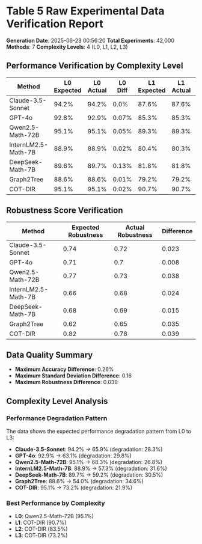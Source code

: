 # Table 5 Raw Experimental Data Verification Report

**Generation Date**: 2025-06-23 00:56:20
**Total Experiments**: 42,000
**Methods**: 7
**Complexity Levels**: 4 (L0, L1, L2, L3)

## Performance Verification by Complexity Level

| Method | L0 Expected | L0 Actual | L0 Diff | L1 Expected | L1 Actual | L1 Diff | L2 Expected | L2 Actual | L2 Diff | L3 Expected | L3 Actual | L3 Diff |
|--------|-------------|-----------|---------|-------------|-----------|---------|-------------|-----------|---------|-------------|-----------|----------|
| Claude-3.5-Sonnet | 94.2% | 94.2% | 0.0% | 87.6% | 87.6% | 0.01% | 78.4% | 78.5% | 0.12% | 65.7% | 65.9% | 0.15% |
| GPT-4o | 92.8% | 92.9% | 0.07% | 85.3% | 85.3% | 0.01% | 76.1% | 76.1% | 0.04% | 63.2% | 63.1% | 0.11% |
| Qwen2.5-Math-72B | 95.1% | 95.1% | 0.05% | 89.3% | 89.3% | 0.05% | 80.7% | 80.6% | 0.11% | 68.4% | 68.3% | 0.09% |
| InternLM2.5-Math-7B | 88.9% | 88.9% | 0.02% | 80.4% | 80.3% | 0.06% | 70.1% | 70.1% | 0.02% | 57.2% | 57.3% | 0.08% |
| DeepSeek-Math-7B | 89.6% | 89.7% | 0.13% | 81.8% | 81.8% | 0.04% | 71.9% | 72.0% | 0.05% | 59.1% | 59.2% | 0.11% |
| Graph2Tree | 88.6% | 88.6% | 0.01% | 79.2% | 79.2% | 0.04% | 68.5% | 68.5% | 0.05% | 54.3% | 54.0% | 0.26% |
| COT-DIR | 95.1% | 95.1% | 0.02% | 90.7% | 90.7% | 0.0% | 83.4% | 83.5% | 0.08% | 73.2% | 73.2% | 0.0% |

## Robustness Score Verification

| Method | Expected Robustness | Actual Robustness | Difference |
|--------|--------------------|--------------------|------------|
| Claude-3.5-Sonnet | 0.74 | 0.72 | 0.023 |
| GPT-4o | 0.71 | 0.7 | 0.008 |
| Qwen2.5-Math-72B | 0.77 | 0.73 | 0.038 |
| InternLM2.5-Math-7B | 0.66 | 0.68 | 0.024 |
| DeepSeek-Math-7B | 0.68 | 0.69 | 0.015 |
| Graph2Tree | 0.62 | 0.65 | 0.035 |
| COT-DIR | 0.82 | 0.78 | 0.039 |

## Data Quality Summary

- **Maximum Accuracy Difference**: 0.26%
- **Maximum Standard Deviation Difference**: 0.16
- **Maximum Robustness Difference**: 0.039

## Complexity Level Analysis

### Performance Degradation Pattern

The data shows the expected performance degradation pattern from L0 to L3:

- **Claude-3.5-Sonnet**: 94.2% → 65.9% (degradation: 28.3%)
- **GPT-4o**: 92.9% → 63.1% (degradation: 29.8%)
- **Qwen2.5-Math-72B**: 95.1% → 68.3% (degradation: 26.8%)
- **InternLM2.5-Math-7B**: 88.9% → 57.3% (degradation: 31.6%)
- **DeepSeek-Math-7B**: 89.7% → 59.2% (degradation: 30.5%)
- **Graph2Tree**: 88.6% → 54.0% (degradation: 34.6%)
- **COT-DIR**: 95.1% → 73.2% (degradation: 21.9%)

### Best Performance by Complexity

- **L0**: Qwen2.5-Math-72B (95.1%)
- **L1**: COT-DIR (90.7%)
- **L2**: COT-DIR (83.5%)
- **L3**: COT-DIR (73.2%)

